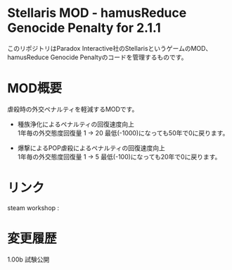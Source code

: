 # Stellaris MOD - hamusReduce Genocide Penalty for 2.1.1
このリポジトリはParadox Interactive社のStellarisというゲームのMOD、hamusReduce Genocide Penaltyのコードを管理するものです。 

#  MOD概要
虐殺時の外交ペナルティを軽減するMODです。   

* 種族浄化によるペナルティの回復速度向上   
1年毎の外交態度回復量 1 -> 20	最低(-1000)になっても50年で0に戻ります。   

* 爆撃によるPOP虐殺によるペナルティの回復速度向上   
1年毎の外交態度回復量 1 -> 5	最低(-100)になっても20年で0に戻ります。   

# リンク
steam workshop : 

# 変更履歴
1.00b	試験公開
